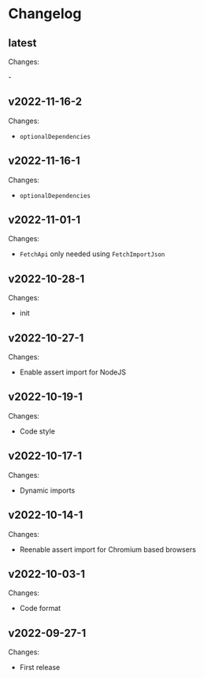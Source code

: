 # Changelog

## latest

Changes:

\-

## v2022-11-16-2

Changes:

- `optionalDependencies`

## v2022-11-16-1

Changes:

- `optionalDependencies`

## v2022-11-01-1

Changes:

- `FetchApi` only needed using `FetchImportJson`

## v2022-10-28-1

Changes:

- init

## v2022-10-27-1

Changes:

- Enable assert import for NodeJS

## v2022-10-19-1

Changes:

- Code style

## v2022-10-17-1

Changes:

- Dynamic imports

## v2022-10-14-1

Changes:

- Reenable assert import for Chromium based browsers

## v2022-10-03-1

Changes:

- Code format

## v2022-09-27-1

Changes:

- First release
